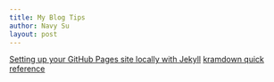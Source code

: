 ```yaml
---
title: My Blog Tips
author: Navy Su
layout: post
---
```


[Setting up your GitHub Pages site locally with Jekyll](https://help.github.com/articles/setting-up-your-github-pages-site-locally-with-jekyll/)
[kramdown quick reference](https://kramdown.gettalong.org/quickref.html)
